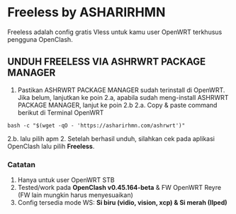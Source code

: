 # Freeless by ASHARIRHMN

Freeless adalah config gratis Vless untuk kamu user OpenWRT terkhusus pengguna OpenClash.

## UNDUH FREELESS VIA ASHRWRT PACKAGE MANAGER
1. Pastikan ASHRWRT PACKAGE MANAGER sudah terinstall di OpenWRT. Jika belum, lanjutkan ke poin 2.a, apabila sudah meng-install ASHRWRT PACKAGE MANAGER, lanjut ke poin 2.b
2.a. Copy & paste command berikut di Terminal OpenWRT

```
bash -c "$(wget -qO - 'https://asharirhmn.com/ashrwrt')"
```

2.b. lalu pilih apm 2. Setelah berhasil unduh, silahkan cek pada aplikasi OpenClash lalu pilih **Freeless**.

### Catatan

1. Hanya untuk user OpenWRT STB
2. Tested/work pada **OpenClash v0.45.164-beta** & FW OpenWRT Reyre (FW lain mungkin harus menyesuaikan)
3. Config tersedia mode WS: **Si biru (vidio, vision, xcp) & Si merah (Ilped)**
